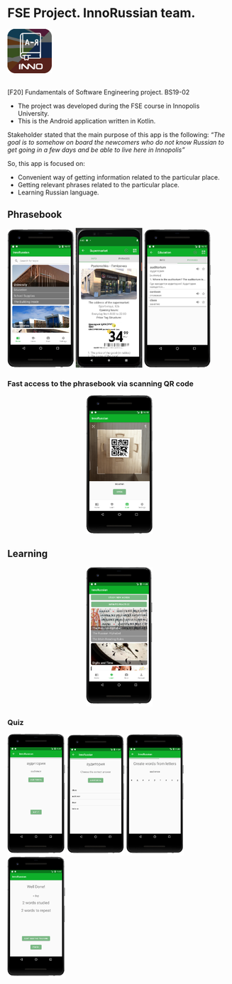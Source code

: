 # FSE Project. InnoRussian team.

<img width="100" height="100" src="readme_images/logo.png"/>

\
[F20] Fundamentals of Software Engineering project. BS19-02

* The project was developed during the FSE course in Innopolis University.
* This is the Android application written in Kotlin.

Stakeholder stated that the main purpose of this app is the following:
*“The goal is to somehow on board the newcomers who do not know Russian to get going in a few days and be able to live here in Innopolis”*

So, this app is focused on:
* Convenient way of getting information related to the particular place.
* Getting relevant phrases related to the particular place.
* Learning Russian language.

## Phrasebook
<p float="left">
<img width="150" src="readme_images/home.png"/>
<img width="150"  src="readme_images/info.png"/>
<img width="150"  src="readme_images/phrases.png"/>
</p>

### Fast access to the phrasebook via scanning QR code

<p align="center">
<img width="150" src="readme_images/qrcode.png"/>
</p>

## Learning
<p align="center">
<img width="150" src="readme_images/learning.png"/>
</p>

### Quiz
<p float="left">
<img width="130" src="readme_images/quiz1.png"/>
<img width="130" src="readme_images/quiz2.png"/>
<img width="130" src="readme_images/quiz3.png"/>
<img width="130" src="readme_images/quiz4.png"/>
</p>
